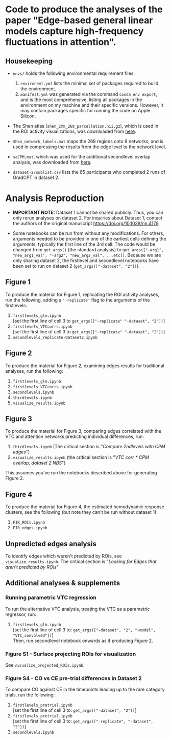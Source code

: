 # **Code to produce the analyses of the paper "Edge-based general linear models capture high-frequency fluctuations in attention".**

## Housekeeping
- `envs/` holds the following environmental requirement files:  
    1. `environemt.yml` lists the minimal set of packages required to build the environment.  
    2. `manifest.yml` was generated via the command `conda env export`, and is the most comprehensive, listing all packages in the environment on my machine and their specific versions. However, it may contain packages specific for running the code on Apple Silicon.  

- The Shen atlas (`shen_2mm_268_parcellation.nii.gz`), which is used in the ROI activity visualizations, was downloaded from [here](https://neurovault.org/images/395091/).

- `Shen_network_labels.mat` maps the 268 regions onto 8 networks, and is used in compressing the results from the edge level to the network level.

- `saCPM.mat`, which was used for the additional secondlevel overlap analysis, was downloaded from [here](https://github.com/monicadrosenberg/Rosenberg_PNAS2020).

 - `dataset-2/sublist.csv` lists the 65 participants who completed 2 runs of GradCPT in dataset 2.

# Analysis Reproduction
- **IMPORTANT NOTE:** Dataset 1 cannot be shared publicly. Thus, you can only rerun analyses on dataset 2. For inquiries about Dataset 1, contact the authors of the original manuscript https://doi.org/10.1038/nn.4179.

- Some notebooks can be run from without any modifications. For others, arguments needed to be provided in one of the earliest cells defining the arguments, typically the first line of the 3rd cell. The code would be changed from `get_args()` (the standard analysis) to `get_args(["-arg1", "new_arg1_val", "-arg2", "new_arg2_val", ...etc])`. Because we are only sharing dataset 2, the firstlevel and secondlevel notebooks have been set to run on dataset 2 (`get_args(["-dataset", "2"])`).

## Figure 1

To produce the material for Figure 1, replicating the ROI activity analyses, run the following, adding a `'-replicate'` flag to the arguments of the firstlevels:
1. `firstlevels_glm.ipynb`  
\[set the first line of cell 3 to `get_args(["-replicate" "-dataset", "2"])`] 
2. `firstlevels_VTCcorrs.ipynb`  
\[set the first line of cell 3 to `get_args(["-replicate" "-dataset", "2"])`] 
5. `secondlevels_replicate-Dataset2.ipynb`

## Figure 2
To produce the material for Figure 2, examining edges results for traditional analyses, run the following:
1. `firstlevels_glm.ipynb`
2. `firstlevels_VTCcorrs.ipynb` 
5. `secondlevels.ipynb`
6. `thirdlevels.ipynb`
7. `visualize_results.ipynb`

## Figure 3
To produce the material for Figure 3, comparing edges correlated with the VTC and attention networks predicting individual differences, run:
1. `thirdlevels.ipynb` (The critical section is "*Compare 2ndlevels with CPM edges*")  
2. `visualize_results.ipynb` (the critical section is "*VTC corr \* CPM overlap, dataset 2 NBS*")  

This assumes you've run the notebooks described above for generating Figure 2.

## Figure 4
To produce the material for Figure 4, the estimated hemodynamic response clusters, see the following (but note they can't be run without dataset 1):
1. `FIR_ROIs.ipynb`
2. `FIR_edges.ipynb`

## Unpredicted edges analysis
To identify edges which weren't predicted by ROIs, see `visualize_results.ipynb`. The critical section is  "*Looking for Edges that aren't predicted by ROIs*"

## Additional analyses & supplements

### Running parametric VTC regression
To run the alternative VTC analysis, treating the VTC as a parametric regressor, run:
1. `firstlevels_glm.ipynb`  
[set the first line of cell 3 to: `get_args(["-dataset", "2", "-model", "VTC_convolved"])`]   
Then, run secondlevel notebook onwards as if producing Figure 2.

### Figure S1 - Surface projecting ROIs for visualization 
See `visualize_projected_ROIs.ipynb`.

### Figure S4 - CO vs CE pre-trial differences in Dataset 2
To compare CO against CE in the timepoints leading up to the rare category trials, run the following:
1. `firstlevels_pretrial.ipynb`  
[set the first line of cell 3 to: `get_args(["-dataset", "2"])`]  
2. `firstlevels_pretrial.ipynb`  
[set the first line of cell 3 to: `get_args(["-replicate", "-dataset", "2"])`]
3. `secondlevels.ipynb`
